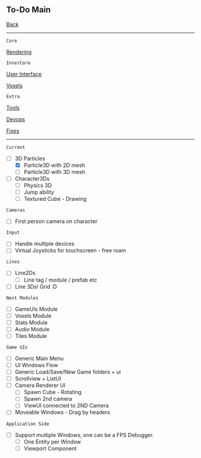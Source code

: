 To-Do Main
-----

[Back](../../readme.md)

-----

`Core`

[Rendering](todo-rendering.md)

`InnerCore`

[User Interface](todo-ui.md)

[Voxels](todo-voxels.md)

`Extra`

[Tools](todo-tools.md)

[Devops](todo-devops.md)

[Fixes](todo-fixes.md)

-----

`Current`
- [ ] 3D Particles
    - [x] Particle3D with 2D mesh
    - [ ] Particle3D with 3D mesh
- [ ] Character3Ds
    - [ ] Physics 3D
    - [ ] Jump ability
    - [ ] Textured Cube - Drawing

`Cameras`
- [ ] First person camera on character

`Input`
- [ ] Handle multiple devices
- [ ] Virtual Joysticks for touchscreen - free roam

`Lines`
- [ ] Line2Ds
    - [ ] Line tag / module / prefab etc
- [ ] Line 3Ds! Grid :D

`Next Modules`
- [ ] GameUIs Module
- [ ] Voxels Module
- [ ] Stats Module
- [ ] Audio Module
- [ ] Tiles Module

`Game UIs`
- [ ] Generic Main Menu
- [ ] UI Windows Flow
- [ ] Generic Load/Save/New Game folders + ui
- [ ] Scrollview + ListUI
- [ ] Camera Renderer UI
    - [ ] Spawn Cube - Rotating
    - [ ] Spawn 2nd camera
    - [ ] ViewUI connected to 2ND Camera
- [ ] Moveable Windows - Drag by headers

`Application Side`
- [ ] Support multiple Windows, one can be a FPS Debugger.
    - [ ] One Entity per Window
    - [ ] Viewport Component